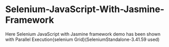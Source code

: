 # Selenium-JavaScript-With-Jasmine-Framework
Here Selenium JavaScript with Jasmine framework demo has been shown with Parallel Execution{selenium Grid}(SeleniumStandalone-3.41.59 used)







